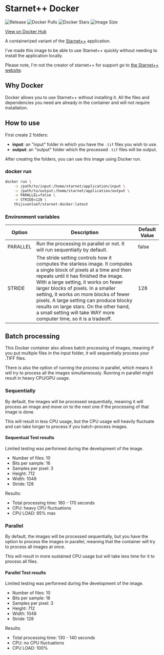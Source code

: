 # Starnet++ Docker

![Release](https://img.shields.io/github/v/release/thijsvanloef/starnet-docker)
![Docker Pulls](https://img.shields.io/docker/pulls/thijsvanloef/starnet-docker)
![Docker Stars](https://img.shields.io/docker/stars/thijsvanloef/starnet-docker)
![Image Size](https://img.shields.io/docker/image-size/thijsvanloef/starnet-docker/latest)

[View on Docker Hub](https://hub.docker.com/repository/docker/thijsvanloef/starnet-docker)

A containerized variant of the [Starnet++](https://www.starnetastro.com/) application.

I've made this image to be able to use Starnet++ quickly without needing to install the application locally.

Please note, I'm not the creator of starnet++ for support go to [the Starnet++ website](https://www.starnetastro.com/).

## Why Docker

Docker allows you to use Starnet++ without installing it. All the files and dependencies you need are already in the container and will not require installation.

## How to use

First create 2 folders:

- **input**: an "input" folder in which you have the `.tif` files you wish to use.
- **output**: an "output" folder which the processed `.tif` files will be output.

After creating the folders, you can use this image using Docker run.

### docker run

```bash
docker run \
    -v /path/to/input:/home/starnet/application/input \
    -v /path/to/output:/home/starnet/application/output \
    -e PARALLEL=false \
    -e STRIDE=128 \
    thijsvanloef/starnet-docker:latest
```

### Environment variables

| Option      | Description | Default Value |
| ----------- | ----------- | ----------- |
| PARALLEL      | Run the processing in parallel or not. It will run sequentially by default.       | false       |
| STRIDE   | The stride setting controls how it computes the starless image. It computes a single block of pixels at a time and then repeats until it has finished the image. With a large setting, it works on fewer larger blocks of pixels. In a smaller setting, it works on more blocks of fewer pixels. A large setting can produce blocky results on large stars. On the other hand, a small setting will take WAY more computer time, so it is a tradeoff.       | 128        |

## Batch processing

This Docker container also allows batch processing of images, meaning if you put multiple files in the input folder, it will sequentially process your .TIFF files.

There is also the option of running the process in parallel, which means it will try to process all the images simultaneously. Running in parallel might result in heavy CPU/GPU usage.

### Sequentially

By default, the images will be processed sequentially, meaning it will process an image and move on to the next one if the processing of that image is done.

This will result in less CPU usage, but the CPU usage will heavily fluctuate and can take longer to process if you batch-process images.

#### Sequentual Test results

Limited testing was performed during the development of the image.

- Number of files: 10
- Bits per sample: 16
- Samples per pixel: 3
- Height: 712
- Width: 1048
- Stride: 128

Results:

- Total processing time: 160 - 170 seconds
- CPU: heavy CPU fluctuations
- CPU LOAD: 95% max

### Parallel

By default, the images will be processed sequentially, but you have the option to process the images in parallel, meaning that the container will try to process all images at once.

This will result in more sustained CPU usage but will take less time for it to process all files.

#### Parallel Test results

Limited testing was performed during the development of the image.

- Number of files: 10
- Bits per sample: 16
- Samples per pixel: 3
- Height: 712
- Width: 1048
- Stride: 128

Results:

- Total processing time: 130 - 140 seconds
- CPU: no CPU fluctuations
- CPU LOAD: 100%